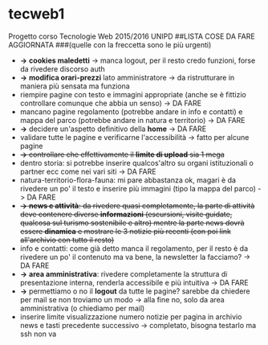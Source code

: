 # tecweb1
Progetto corso Tecnologie Web 2015/2016 UNIPD
##LISTA COSE DA FARE AGGIORNATA
###(quelle con la freccetta sono le più urgenti)
* **->** **cookies maledetti** -> manca logout, per il resto credo funzioni, forse da rivedere discorso auth
* **->** **modifica orari-prezzi** lato amministratore -> da ristrutturare in maniera più sensata ma funziona
* riempire pagine con testo e immagini appropriate (anche se è fittizio controllare comunque che abbia un senso) -> DA FARE
* mancano pagine regolamento (potrebbe andare in info e contatti) e mappa del parco (potrebbe andare in natura e territorio) -> DA FARE
* **->** decidere un'aspetto definitivo della **home** -> DA FARE
* validare tutte le pagine e verificarne l'accessibilità -> fatto per alcune pagine
* ~~**->** controllare che effettivamente il **limite di upload** sia 1 mega~~
* dentro storia: si potrebbe inserire qualcos'altro su organi istituzionali o partner ecc come nei vari siti -> DA FARE
* natura-territorio-flora-fauna: mi pare abbastanza ok, magari è da rivedere un po' il testo e inserire più immagini (tipo la mappa del parco) -> DA FARE
* ~~**->** **news e attività**: da rivedere quasi completamente, la parte di attività deve contenere diverse **informazioni** (escursioni, visite guidate, qualcosa sul turismo sostenibile e altro) mentre la parte news dovrà essere **dinamica** e mostrare le 3 notizie più recenti (con poi link all'archivio con tutto il resto)~~
* info e contatti: come già detto manca il regolamento, per il resto è da rivedere un po' il contenuto ma va bene, la newsletter la facciamo? -> DA FARE
* **->** **area amministrativa**: rivedere completamente la struttura di presentazione interna, renderla accessibile e più intuitiva -> DA FARE
* **->** permettiamo o no il **logout** da tutte le pagine? sarebbe da chiedere per mail se non troviamo un modo -> alla fine no, solo da area amministrativa (o chiediamo per mail)
* inserire limite visualizzazione numero notizie per pagina in archivio news e tasti precedente successivo -> completato, bisogna testarlo ma ssh non va
